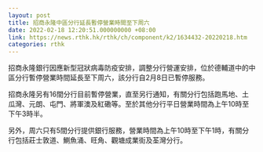 ```yaml
---
layout: post
title: 招商永隆中區分行延長暫停營業時間至下周六
date: 2022-02-18 12:20:51.000000000 +08:00
link: https://news.rthk.hk/rthk/ch/component/k2/1634432-20220218.htm
categories: rthk
---
```


招商永隆銀行因應新型冠狀病毒防疫安排，調整分行營運安排，位於德輔道中的中區分行暫停營業時間延長至下周六，該分行自2月8日已暫停服務。

招商永隆另有16間分行目前暫停營業，直至另行通知，有關分行包括跑馬地、土瓜灣、元朗、屯門、將軍澳及紅磡等。至於其他分行平日營業時間為上午10時至下午3時半。

另外，周六只有5間分行提供銀行服務，營業時間為上午10時至下午1時，有關分行包括莊士敦道、鰂魚涌、旺角、觀塘成業街及荃灣分行。
